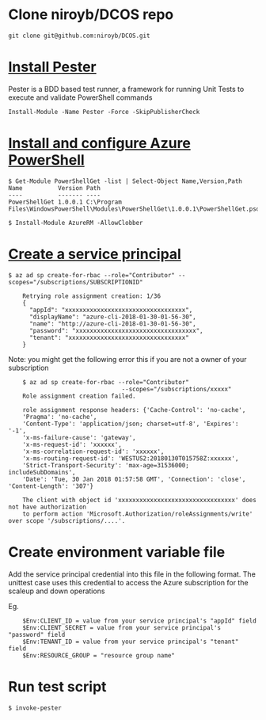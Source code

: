 

# Clone niroyb/DCOS repo

    git clone git@github.com:niroyb/DCOS.git

# [Install Pester](https://github.com/pester/Pester/wiki/Installation-and-Update) 
Pester is a BDD based test runner, a framework for running Unit Tests to execute and validate PowerShell commands

    Install-Module -Name Pester -Force -SkipPublisherCheck

# [Install and configure Azure PowerShell](https://docs.microsoft.com/en-us/powershell/azure/install-azurerm-ps?view=azurermps-5.1.1)
  
    $ Get-Module PowerShellGet -list | Select-Object Name,Version,Path
    Name          Version Path
    ----          ------- ----
    PowerShellGet 1.0.0.1 C:\Program Files\WindowsPowerShell\Modules\PowerShellGet\1.0.0.1\PowerShellGet.psd1

    $ Install-Module AzureRM -AllowClobber

# [Create a service principal](https://www.terraform.io/docs/providers/azurerm/authenticating_via_service_principal.html)

    $ az ad sp create-for-rbac --role="Contributor" --scopes="/subscriptions/SUBSCRIPTIONID"
     
        Retrying role assignment creation: 1/36
        {
          "appId": "xxxxxxxxxxxxxxxxxxxxxxxxxxxxxxxxxx",
          "displayName": "azure-cli-2018-01-30-01-56-30",
          "name": "http://azure-cli-2018-01-30-01-56-30",
          "password": "xxxxxxxxxxxxxxxxxxxxxxxxxxxxxxxxxx",
          "tenant": "xxxxxxxxxxxxxxxxxxxxxxxxxxxxxxxxx"
        }


  Note: you  might get the following error this if you are not a owner of your subscription 
  
        $ az ad sp create-for-rbac --role="Contributor" 
                                    --scopes="/subscriptions/xxxxx"
        Role assignment creation failed.

        role assignment response headers: {'Cache-Control': 'no-cache', 
        'Pragma': 'no-cache', 
        'Content-Type': 'application/json; charset=utf-8', 'Expires': '-1', 
        'x-ms-failure-cause': 'gateway',
        'x-ms-request-id': 'xxxxxx',
        'x-ms-correlation-request-id': 'xxxxxx',
        'x-ms-routing-request-id': 'WESTUS2:20180130T015758Z:xxxxxx', 
        'Strict-Transport-Security': 'max-age=31536000; includeSubDomains', 
        'Date': 'Tue, 30 Jan 2018 01:57:58 GMT', 'Connection': 'close', 'Content-Length': '307'}

        The client with object id 'xxxxxxxxxxxxxxxxxxxxxxxxxxxxxxxxx' does not have authorization 
        to perform action 'Microsoft.Authorization/roleAssignments/write' over scope '/subscriptions/....'.


# Create environment variable file

  Add the service principal credential into this file in the following format.
  The unittest case uses this credential to access the Azure subscription for the scaleup and down operations

  Eg.
  
        $Env:CLIENT_ID = value from your service principal's "appId" field
        $Env:CLIENT_SECRET = value from your service principal's "password" field
        $Env:TENANT_ID = value from your service principal's "tenant" field
        $Env:RESOURCE_GROUP = "resource group name"

# Run test script

   `$ invoke-pester`
